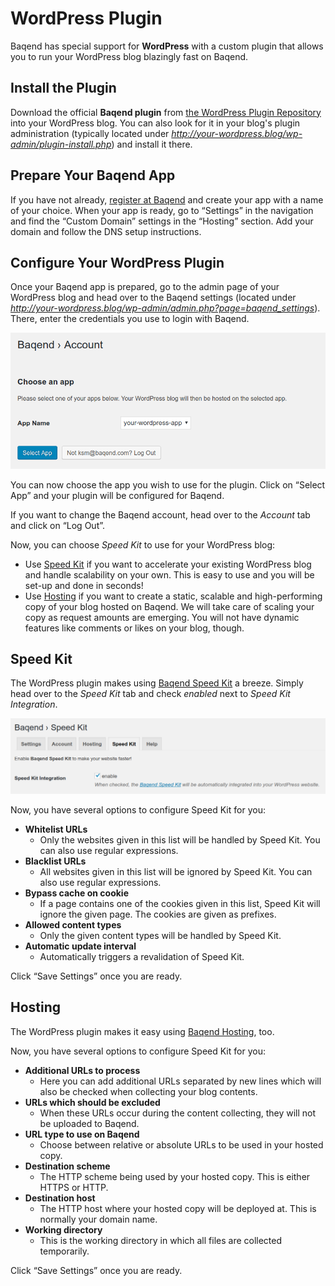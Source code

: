 # WordPress Plugin

Baqend has special support for **WordPress** with a custom plugin that allows you to run your WordPress blog blazingly fast on Baqend.


## Install the Plugin

Download the official **Baqend plugin** from [the WordPress Plugin Repository](https://wordpress.org/plugins/baqend/) into your WordPress blog.
You can also look for it in your blog's plugin administration (typically located under *http://your-wordpress.blog/wp-admin/plugin-install.php*) and install it there.


## Prepare Your Baqend App

If you have not already, [register at Baqend](https://dashboard.baqend.com/register) and create your app with a name of your choice.
When your app is ready, go to “Settings” in the navigation and find the “Custom Domain” settings in the “Hosting” section.
Add your domain and follow the DNS setup instructions.


## Configure Your WordPress Plugin

Once your Baqend app is prepared, go to the admin page of your WordPress blog and head over to the Baqend settings (located under *http://your-wordpress.blog/wp-admin/admin.php?page=baqend_settings*).
There, enter the credentials you use to login with Baqend.

![Select an app](select-app.png)

You can now choose the app you wish to use for the plugin. 
Click on “Select App” and your plugin will be configured for Baqend.

If you want to change the Baqend account, head over to the *Account* tab and click on “Log Out”.

Now, you can choose *Speed Kit* to use for your WordPress blog:

- Use [Speed Kit](#speed-kit) if you want to accelerate your existing WordPress blog and handle scalability on your own.
  This is easy to use and you will be set-up and done in seconds!
- Use [Hosting](#hosting) if you want to create a static, scalable and high-performing copy of your blog hosted on Baqend.
  We will take care of scaling your copy as request amounts are emerging.
  You will not have dynamic features like comments or likes on your blog, though.

## Speed Kit

The WordPress plugin makes using [Baqend Speed Kit](/topics/speed-kit) a breeze.
Simply head over to the *Speed Kit* tab and check *enabled* next to *Speed Kit Integration*.

![Enable Speed Kit](speed-kit-enable.png)

Now, you have several options to configure Speed Kit for you:

* **Whitelist URLs**
    - Only the websites given in this list will be handled by Speed Kit. You can also use regular expressions.
* **Blacklist URLs**
    - All websites given in this list will be ignored by Speed Kit. You can also use regular expressions.
* **Bypass cache on cookie**
    - If a page contains one of the cookies given in this list, Speed Kit will ignore the given page. The cookies are given as prefixes.
* **Allowed content types**
    - Only the given content types will be handled by Speed Kit.
* **Automatic update interval**
    - Automatically triggers a revalidation of Speed Kit.

Click “Save Settings” once you are ready.


## Hosting

The WordPress plugin makes it easy using [Baqend Hosting](/topics/hosting), too.

Now, you have several options to configure Speed Kit for you:

* **Additional URLs to process**
    - Here you can add additional URLs separated by new lines which will also be checked when collecting your blog contents.
* **URLs which should be excluded**
    - When these URLs occur during the content collecting, they will not be uploaded to Baqend.
* **URL type to use on Baqend**
    - Choose between relative or absolute URLs to be used in your hosted copy. 
* **Destination scheme**
    - The HTTP scheme being used by your hosted copy. This is either HTTPS or HTTP.
* **Destination host**
    - The HTTP host where your hosted copy will be deployed at. This is normally your domain name.
* **Working directory**
    - This is the working directory in which all files are collected temporarily.

Click “Save Settings” once you are ready.
